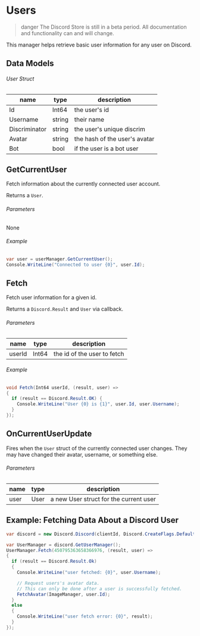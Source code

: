 # Users

> danger
> The Discord Store is still in a beta period. All documentation and functionality can and will change.

This manager helps retrieve basic user information for any user on Discord.

## Data Models

###### User Struct

| name          | type   | description                   |
| ------------- | ------ | ----------------------------- |
| Id            | Int64  | the user's id                 |
| Username      | string | their name                    |
| Discriminator | string | the user's unique discrim     |
| Avatar        | string | the hash of the user's avatar |
| Bot           | bool   | if the user is a bot user     |

## GetCurrentUser

Fetch information about the currently connected user account.

Returns a `User`.

###### Parameters

None

###### Example

```cs
var user = userManager.GetCurrentUser();
Console.WriteLine("Connected to user {0}", user.Id);
```

## Fetch

Fetch user information for a given id.

Returns a `Discord.Result` and `User` via callback.

###### Parameters

| name   | type  | description                 |
| ------ | ----- | --------------------------- |
| userId | Int64 | the id of the user to fetch |

###### Example

```cs
void Fetch(Int64 userId, (result, user) =>
{
  if (result == Discord.Result.OK) {
    Console.WriteLine("User {0} is {1}", user.Id, user.Username);
  }
});
```

## OnCurrentUserUpdate

Fires when the `User` struct of the currently connected user changes. They may have changed their avatar, username, or something else.

###### Parameters

| name | type | description                            |
| ---- | ---- | -------------------------------------- |
| user | User | a new User struct for the current user |

## Example: Fetching Data About a Discord User

```cs
var discord = new Discord.Discord(clientId, Discord.CreateFlags.Default);

var UserManager = discord.GetUserManager();
UserManager.Fetch(450795363658366976, (result, user) =>
{
  if (result == Discord.Result.Ok)
  {
    Console.WriteLine("user fetched: {0}", user.Username);

    // Request users's avatar data.
    // This can only be done after a user is successfully fetched.
    FetchAvatar(ImageManager, user.Id);
  }
  else
  {
    Console.WriteLine("user fetch error: {0}", result);
  }
});
```
